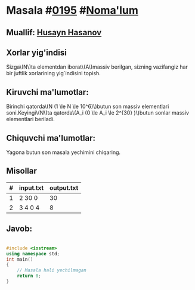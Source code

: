 
<h1>Masala #<a href="https://robocontest.uz/tasks/0195">0195</a> #<a href="https://robocontest.uz/tasks?category=1">Noma'lum</a></h1>
<h2> Muallif: <a href="https://robocontest.uz/profile/husayn_hasanov">Husayn Hasanov</a></h2>
<h2>Xorlar yig'indisi</h2>
<p>Sizga\(N\)ta elementdan iborat\(A\)massiv berilgan, sizning vazifangiz har bir juftlik xorlarining yig`indisini topish.</p>
<h2>Kiruvchi ma'lumotlar:</h2>
<p>Birinchi qatorda\(N (1 \le N \le 10^6)\)butun son massiv elementlari soni.Keyingi\(N\)ta qatorda\(A_i (0 \le A_i \le 2^{30} )\)butun sonlar massiv elementlari beriladi.</p>
<h2>Chiquvchi ma'lumotlar:</h2>
<p>Yagona butun son masala yechimini chiqaring.</p>
<h2>Misollar</h2>
<table>
    <thead>
        <tr>
            <th>#</th>
            <th>input.txt</th>
            <th>output.txt</th>
        </tr>
    </thead>
    <tbody>
            <tr>
                <td>1</td>
                <td>2
30
0</td>
                <td>30</td>
            </tr>
            <tr>
                <td>2</td>
                <td>3
4
0
4</td>
                <td>8</td>
            </tr>
    </tbody>
    </table>
    
<h2>Javob:</h2>

######
```cpp
#include <iostream>
using namespace std;
int main()
{
    // Masala hali yechilmagan
    return 0;
}
```
